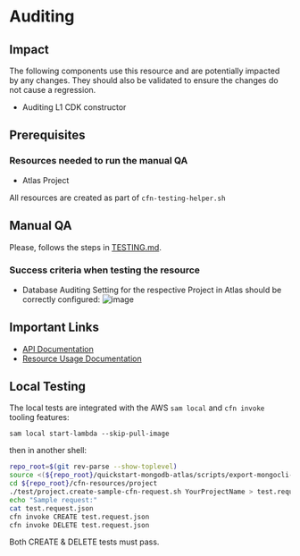 # Auditing 

## Impact 
The following components use this resource and are potentially impacted by any changes. They should also be validated to ensure the changes do not cause a regression.
 - Auditing L1 CDK constructor


## Prerequisites 
### Resources needed to run the manual QA
- Atlas Project

All resources are created as part of `cfn-testing-helper.sh`

## Manual QA
Please, follows the steps in [TESTING.md](../../../TESTING.md).


### Success criteria when testing the resource
- Database Auditing Setting for the respective Project in Atlas should be correctly configured:
![image](https://user-images.githubusercontent.com/5663078/227519864-2d147a0b-4e57-48f8-8de8-48370f1cd037.png)

## Important Links
- [API Documentation](https://www.mongodb.com/docs/atlas/reference/api-resources-spec/#tag/Auditing)
- [Resource Usage Documentation](https://www.mongodb.com/docs/atlas/database-auditing/)

## Local Testing

The local tests are integrated with the AWS `sam local` and `cfn invoke` tooling features:

```
sam local start-lambda --skip-pull-image
```
then in another shell:
```bash
repo_root=$(git rev-parse --show-toplevel)
source <(${repo_root}/quickstart-mongodb-atlas/scripts/export-mongocli-config.py)
cd ${repo_root}/cfn-resources/project
./test/project.create-sample-cfn-request.sh YourProjectName > test.request.json 
echo "Sample request:"
cat test.request.json
cfn invoke CREATE test.request.json 
cfn invoke DELETE test.request.json 
```

Both CREATE & DELETE tests must pass.